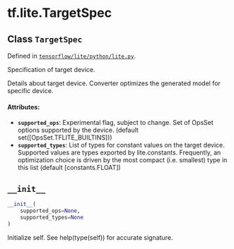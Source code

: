 <div itemscope itemtype="http://developers.google.com/ReferenceObject">
<meta itemprop="name" content="tf.lite.TargetSpec" />
<meta itemprop="path" content="Stable" />
<meta itemprop="property" content="__init__"/>
</div>

# tf.lite.TargetSpec

## Class `TargetSpec`





Defined in [`tensorflow/lite/python/lite.py`](/code/stable/tensorflow/lite/python/lite.py).

Specification of target device.

Details about target device. Converter optimizes the generated model for
specific device.

#### Attributes:

* <b>`supported_ops`</b>: Experimental flag, subject to change. Set of OpsSet options
    supported by the device. (default set([OpsSet.TFLITE_BUILTINS]))
* <b>`supported_types`</b>: List of types for constant values on the target device.
    Supported values are types exported by lite.constants. Frequently, an
    optimization choice is driven by the most compact (i.e. smallest)
    type in this list (default [constants.FLOAT])

<h2 id="__init__"><code>__init__</code></h2>

``` python
__init__(
    supported_ops=None,
    supported_types=None
)
```

Initialize self.  See help(type(self)) for accurate signature.



